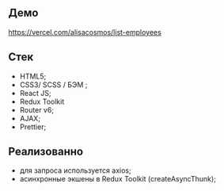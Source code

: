 ## Демо

https://vercel.com/alisacosmos/list-employees

## Стек

- HTML5;
- СSS3/ SCSS / БЭМ ;
- React JS;
- Redux Toolkit
- Router v6;
- AJAX;
- Prettier;

## Реализованно

- для запроса используется axios;
- асинхронные экшены в Redux Toolkit (createAsyncThunk);
